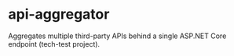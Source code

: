 # api-aggregator
Aggregates multiple third-party APIs behind a single ASP.NET Core endpoint (tech-test project).

